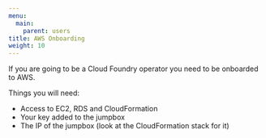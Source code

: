 ```yaml
---
menu:
  main:
    parent: users
title: AWS Onboarding
weight: 10
---
```


If you are going to be a Cloud Foundry operator you need to be onboarded to AWS.

Things you will need:

- Access to EC2, RDS and CloudFormation
- Your key added to the jumpbox
- The IP of the jumpbox (look at the CloudFormation stack for it)
